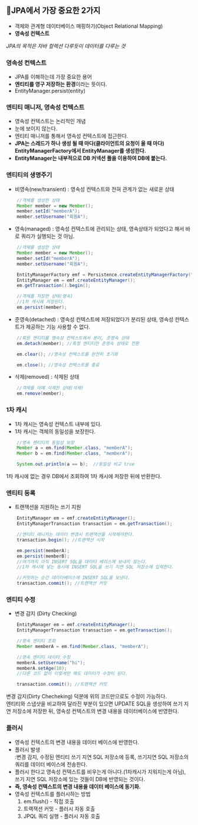 ## 📌JPA에서 가장 중요한 2가지
- 객체와 관계형 데이터베이스 매핑하기(Object Relational Mapping)
- **영속성 컨텍스트**

*JPA의 목적은 자바 컬렉션 다루듯이 데이터를 다루는 것*

### 영속성 컨텍스트
- JPA를 이해하는데 가장 중요한 용어
- **엔티티를 영구 저장하는 환경**이라는 뜻이다.
- EntityManager.persist(entity)

### 엔티티 매니저, 영속성 컨텍스트
- 영속성 컨텍스트는 논리적인 개념
- 눈에 보이지 않는다.
- 엔티티 매니저를 통해서 영속성 컨텍스트에 접근한다.
- **JPA는 스레드가 하나 생성 될 때 마다(클라이언트의 요청이 올 때 마다) EntityManagerFactory에서 EntityManager를 생성한다.**
- **EntityManager는 내부적으로 DB 커넥션 풀을 이용하여 DB에 붙는다.**

### 엔티티의 생명주기
- 비영속(new/transient) : 영속성 컨텍스트와 전혀 관계가 없는 새로운 상태
~~~ java
    //객체를 생성한 상태
    Member member = new Member();
    member.setId("memberA");
    member.setUsername("회원A");
~~~


- 영속(managed) : 영속성 컨텍스트에 관리되는 상태, 영속상태가 되었다고 해서 바로 쿼리가 실행되는 것 아님.
~~~ java
    //객체를 생성한 상태
    Member member = new Member();
    member.setId("memberA");
    member.setUsername("회원A");

    EntityManagerFactory emf = Persistence.createEntityManagerFactory("hello");
    EntityManager em = emf.createEntityManager();
    em.getTransaction().begin();

    //객체를 저장한 상태(영속)
    //1차 캐시에 저장된다.
    em.persist(member);
~~~
- 준영속(detached) : 영속성 컨텍스트에 저장되었다가 분리된 상태, 영속성 컨텍스트가 제공하는 기능 사용할 수 없다.
~~~java
    //회원 엔티티를 영속성 컨텍스트에서 분리, 준영속 상태
    em.detach(member); //특정 엔티티만 준영속 상태로 전환

    em.clear(); //영속성 컨텍스트를 완전히 초기화

    em.close(); //영속성 컨텍스트를 종료
~~~

- 삭제(removed) : 삭제된 상태
~~~java
    //객체를 아예 삭제한 상태(삭제)
    em.remove(member);
~~~

### 1차 캐시
- 1차 캐시는 영속성 컨텍스트 내부에 있다.
- 1차 캐시는 객체의 동일성을 보장한다.
~~~java
    //영속 엔티티의 동일성 보장
    Member a = em.find(Member.class, "memberA"); 
    Member b = em.find(Member.class, "memberA"); 

    System.out.println(a == b);  //동일성 비교 true
~~~
1차 캐시에 없는 경우 DB에서 조회하여 1차 캐시에 저장한 뒤에 반환한다.

### 엔티티 등록
- 트랜잭션을 지원하는 쓰기 지원
~~~java
    EntityManager em = emf.createEntityManager();
    EntityManagerTransaction transaction = em.getTransaction();

    //엔티티 매니저는 데이터 변경시 트랜잭션을 시작해야한다.
    transaction.begin(); //트랜잭션 시작

    em.persist(memberA);
    em.persist(memberB);
    //여기까지 아직 INSERT SQL을 데이터 베이스에 보내지 않는다.
    //1차 캐시에 넣는 동시에 INSERT SQL을 쓰기 지연 SQL 저장소에 입력한다.

    //커밋하는 순간 데이터베이스에 INSERT SQL을 보낸다.
    transaction.commit(); //트랜잭션 커밋
~~~

### 엔티티 수정
- 변경 감지 (Dirty Checking)
~~~java
    EntityManager em = emf.createEntityManager();
    EntityManagerTransaction transaction = em.getTransaction();

    //영속 엔티티 조회
    Member memberA = em.find(Member.class, "memberA");

    //영속 엔티티 데이터 수정
    memberA.setUsername("hi");
    memberA.setAge(10);
    //다른 코드 없이 이렇게만 해도 데이터가 수정이 된다.

    transaction.commit(); //트랜잭션 커밋
~~~
변경 감지(Dirty Checheking) 덕분에 위의 코드만으로도 수정이 가능하다.<br>
엔티티와 스냅샷을 비교하여 달라진 부분이 있으면 UPDATE SQL을 생성하여 쓰기 지연 저장소에 저장한 뒤, 영속성 컨텍스트의 변경 내용을 데이터베이스에 반영한다.

### 플러시
- 영속성 컨텍스트의 변경 내용을 데이터 베이스에 반영한다.
- 플러시 발생<br>
    :변경 감지, 수정된 엔티티 쓰기 지연 SQL 저장소에 등록, 쓰기지연 SQL 저장소의 쿼리를 데이터 베이스에 전송한다.
- 플러시 한다고 영속성 컨텍스트를 비우는게 아니다.(1차캐시가 지워지는게 아님), 쓰기 지연 SQL 저장소에 있는 것들이 DB에 반영되는 것이다.
- **즉, 영속성 컨텍스트의 변경 내용을 데이터 베이스에 동기화.**
- 영속성 컨텍스트를 플러시하는 방법<br>
    1. em.flush() - 직접 호출
    2. 트랙잭션 커밋 - 플러시 자동 호출
    3. JPQL 쿼리 실행 - 플러시 자동 호출

